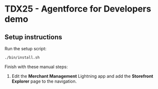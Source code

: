 # TDX25 - Agentforce for Developers demo

## Setup instructions

Run the setup script:

```sh
./bin/install.sh
```

Finish with these manual steps:

1. Edit the **Merchant Management** Lightning app and add the **Storefront Explorer** page to the navigation.
